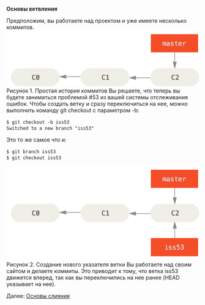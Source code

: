 **Основы ветвления**

Предположим, вы работаете над проектом и уже имеете несколько коммитов.
![](./assets/basic-branching-1.png)
Рисунок 1. Простая история коммитов
Вы решаете, что теперь вы будете заниматься проблемой #53 из вашей системы отслеживания ошибок. Чтобы создать ветку и сразу переключиться на нее, можно выполнить команду git checkout с параметром -b:
```
$ git checkout -b iss53
Switched to a new branch "iss53"
```
Это то же самое что и:
```
$ git branch iss53
$ git checkout iss53
```
![](./assets/basic-branching-2.png)
Рисунок 2. Создание нового указателя ветки
Вы работаете над своим сайтом и делаете коммиты. Это приводит к тому, что ветка iss53 движется вперед, так как вы переключились на нее ранее (HEAD указывает на нее).

Далее:
[Основы слияния](/merger.md)